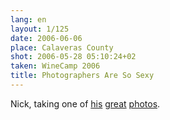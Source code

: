 ```yaml
---
lang: en
layout: 1/125
date: 2006-06-06
place: Calaveras County
shot: 2006-05-28 05:10:24+02
taken: WineCamp 2006
title: Photographers Are So Sexy
---
```


Nick, taking one of [his](http://flickr.com/photos/nchim/154946057/) [great](http://flickr.com/photos/nchim/154951008/) [photos](http://flickr.com/photos/nchim/154951427/).
